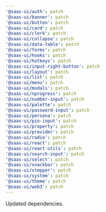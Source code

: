 ```yaml
---
'@saas-ui/auth': patch
'@saas-ui/banner': patch
'@saas-ui/button': patch
'@saas-ui/card': patch
'@saas-ui/clerk': patch
'@saas-ui/collapse': patch
'@saas-ui/data-table': patch
'@saas-ui/forms': patch
'@saas-ui/hooks': patch
'@saas-ui/hotkeys': patch
'@saas-ui/input-right-button': patch
'@saas-ui/layout': patch
'@saas-ui/list': patch
'@saas-ui/menu': patch
'@saas-ui/modals': patch
'@saas-ui/nprogress': patch
'@saas-ui/number-input': patch
'@saas-ui/palette': patch
'@saas-ui/password-input': patch
'@saas-ui/persona': patch
'@saas-ui/pin-input': patch
'@saas-ui/property': patch
'@saas-ui/provider': patch
'@saas-ui/radio': patch
'@saas-ui/react': patch
'@saas-ui/react-utils': patch
'@saas-ui/search-input': patch
'@saas-ui/select': patch
'@saas-ui/snackbar': patch
'@saas-ui/stepper': patch
'@saas-ui/system': patch
'@saas-ui/theme': patch
'@saas-ui/web3': patch
---
```


Updated dependencies.
